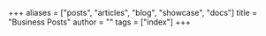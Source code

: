 +++
aliases = ["posts", "articles", "blog", "showcase", "docs"]
title = "Business Posts"
author = ""
tags = ["index"]
+++
